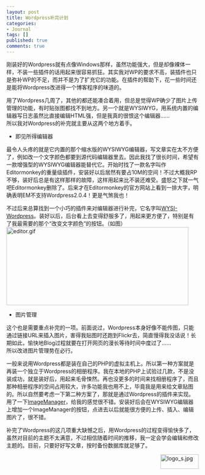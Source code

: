 ```yaml
---
layout: post
title: Wordpress补完计划
categories:
- Journal
tags: []
published: true
comments: true
---
```

<p>刚装好的Wordpress就有点像Windows那样，虽然功能强大，但是却像裸体一样，不装一些插件的话用起来很容易抓狂。其实我对WP的要求不高，装插件也只是弥补WP的不足，而并不是为了扩充它的功能。在插件的帮助下，花一些时间还是能将Wordpress改进得一个博客程序的味道的。</p>

<p>用了Wordpress几周了，其他的都还能凑合着用，但总是觉得WP确少了图片上传管理的功能，有时贴张图都找不到地方。另一个就是<font>WYSIWYG，用系统内置的编辑器写日志虽然比直接编辑HTML强，但是我真的很恨这个编辑器……<br />
所以我对Wordpress的补完就主要从这两个地方着手。
</font>
<ul>
	<li>即见所得编辑器</li>
</ul>
最令人头疼的就是它内置的那个<font>缩水版的WYSIWYG编辑器，写文章实在太不方便了，例如改一个文字颜色都要到源代码编辑器里去。因此我找了很长时间，希望有一款增强型的</font><font>WYSIWYG编辑器能替代它。开始时找了一款名字叫作Editormonkey的重量级插件，安装好以后居然有要占10M的空间！不过大概我RP不够，装好后总是有这样那样的故障，这样用起来比不装还难受。盛怒之下就一气吧Editormonkey删除了。后来才在Editormonkey的官方网站上看到一排大字，明确表明EM不支持Wordpress2.0.4！更是气煞我也！</font></p>

<p>不过后来总算找到一个小巧的插件来对编辑器进行补完，它名字叫<a target="_blank" href="http://mudbomb.com/archives/2005/02/02/wysiwyg-plugin-for-wordpress/">WYSI-Wordpress</a>。装好以后，后台看上去变得舒服多了，用起来更方便了，特别是有了我最需要的那个“改变文字颜色”的按钮。（如图）
<img width="477" vspace="0" hspace="0" height="204" border="0" title="editor.gif" alt="editor.gif" class="post" src="http://www.acesolo.cn/wp-content/images/editor.gif" />
<ul>
	<li>图片管理</li>
</ul>
这个也是需要重点补完的一项。前面说过，Wordpress本身好像不能传图，只能通过链接URL来插入图片，害得我贴图时还跑到Flickr去，简直慢得我没话说！长期如此，愉快地Blog过程就要在打开网页的漫长等待时间中度过了……<br />
所以改进图片管理势在必行。</p>

<p>一般来说用Wordpress都是装在自己的PHP的虚拟主机上。所以第一种方案就是再装一个独立于Wordpress的相册程序。我在本地的PHP上试验过几款，不是没装成功，就是装好后，用起来毛骨悚然。再也没更多的时间来找相册程序了，而且那种相册程序的空间占用较大，许多功能我也用不上，毕竟我是用来给文章贴图的。所以自然要考虑一下第二种方案了，那就是通过Wordpress的插件来实现。用了一下<a target="_blank" href="http://www.acesolo.cn/wp-admin/WYSIWYG编辑器">ImageManager</a>，给我的感觉很不错。安装好后会在<font>WYSIWYG编辑器上增加一个ImageManager的按钮，点进去以后就能很方便的上传、插入、编辑图片了，很不错。</font></p>

<p>补完了Wordpress的这几项重大缺憾之后，用Wordpress的过程变得愉快多了，虽然对目前的主题不太满意，不过相信随着时间的推移，我一定会学会编辑和修改主题的。目前，只要好好写文章，按时备份数据库就足够了。</p>

<p><img width="100" vspace="0" hspace="0" height="38" border="0" align="right" title="logo_s.jpg" alt="logo_s.jpg" class="post" src="http://www.acesolo.cn/wp-content/images/logo_s.jpg" /></p>
